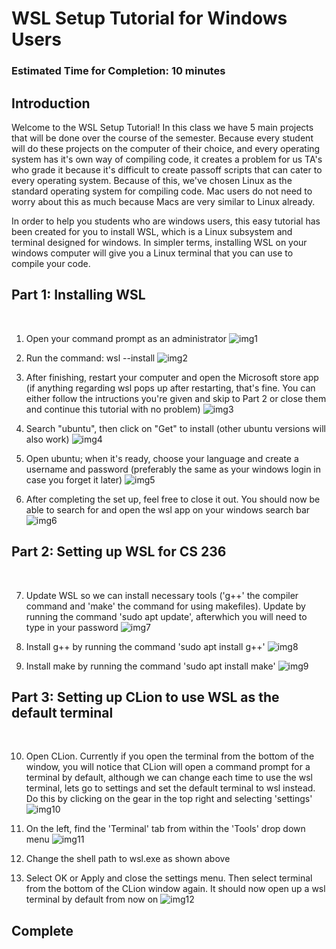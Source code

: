 # WSL Setup Tutorial for Windows Users

### Estimated Time for Completion: 10 minutes

## Introduction
Welcome to the WSL Setup Tutorial! In this class we have 5 main projects that will be done over the course of the semester. Because every student will do these projects on the computer of their choice, and every operating system has it's own way of compiling code, it creates a problem for us TA's who grade it because it's difficult to create passoff scripts that can cater to every operating system. Because of this, we've chosen Linux as the standard operating system for compiling code. Mac users do not need to worry about this as much because Macs are very similar to Linux already.

In order to help you students who are windows users, this easy tutorial has been created for you to install WSL, which is a Linux subsystem and terminal designed for windows. In simpler terms, installing WSL on your windows computer will give you a Linux terminal that you can use to compile your code.

## Part 1: Installing WSL
<br>

1. Open your command prompt as an administrator
![img1](1.PNG)

2. Run the command: wsl --install
![img2](2.PNG)

3. After finishing, restart your computer and open the Microsoft store app (if anything regarding wsl pops up after restarting, that's fine. You can either follow the intructions you're given and skip to Part 2 or close them and continue this tutorial with no problem)
![img3](3.PNG)

4. Search "ubuntu", then click on "Get" to install (other ubuntu versions will also work)
![img4](4.PNG)

5. Open ubuntu; when it's ready, choose your language and create a username and password (preferably the same as your windows login in case you forget it later)
![img5](5.PNG)

6. After completing the set up, feel free to close it out. You should now be able to search for and open the wsl app on your windows search bar
![img6](6.PNG)

## Part 2: Setting up WSL for CS 236
<br>

7. Update WSL so we can install necessary tools ('g++' the compiler command and 'make' the command for using makefiles). Update by running the command 'sudo apt update', afterwhich you will need to type in your password
![img7](7.PNG)

8. Install g++ by running the command 'sudo apt install g++'
![img8](8.PNG)

9. Install make by running the command 'sudo apt install make'
![img9](9.PNG)

## Part 3: Setting up CLion to use WSL as the default terminal
<br>

10. Open CLion. Currently if you open the terminal from the bottom of the window, you will notice that CLion will open a command prompt for a terminal by default, although we can change each time to use the wsl terminal, lets go to settings and set the default terminal to wsl instead. Do this by clicking on the gear in the top right and selecting 'settings'
![img10](10.PNG)

11. On the left, find the 'Terminal' tab from within the 'Tools' drop down menu
![img11](11.PNG)

12. Change the shell path to wsl.exe as shown above

13. Select OK or Apply and close the settings menu. Then select terminal from the bottom of the CLion window again. It should now open up a wsl terminal by default from now on
![img12](12.PNG)

## Complete